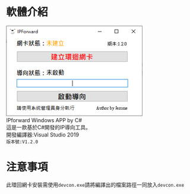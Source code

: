 # 軟體介紹
![](https://github.com/jerome1103/ipforward/blob/main/git_img/img01.png)<br>
IPforward Windows APP by C#<br>
這是一款基於C#開發的IP導向工具。<br>
開發編譯器:Visual Studio 2019<br>
`版本號:V1.2.0`
# 注意事項
此環回網卡安裝需使用`devcon.exe`請將編譯出的檔案路徑一同放入`devcon.exe`